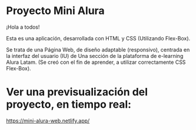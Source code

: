 # Proyecto Mini Alura

¡Hola a todos!

Esta es una aplicación, desarrollada con HTML y CSS (Utilizando Flex-Box).

Se trata de una Página Web, de diseño adaptable (responsivo), centrada en la interfaz del usuario (IU) de Una sección de la plataforma de e-learning Alura Latam. (Se creó con el fin de aprender, a utilizar correctamente CSS Flex-Box).


# Ver una previsualización del proyecto, en tiempo real:

https://mini-alura-web.netlify.app/
